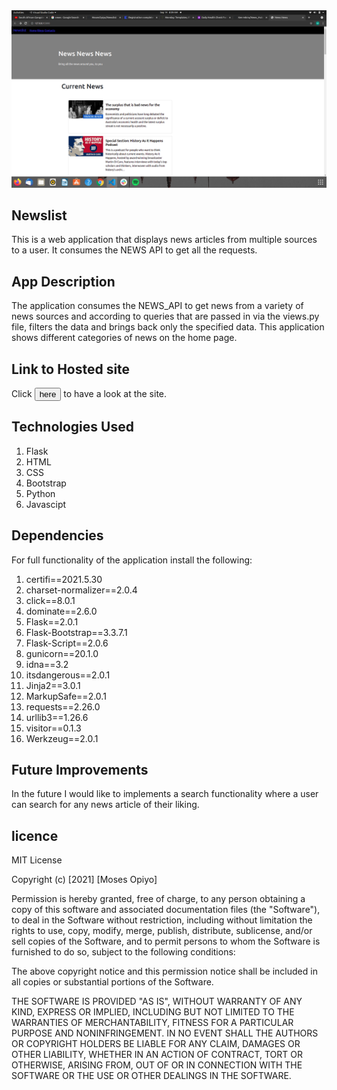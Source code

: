 <img src="https://github.com/MosesOpiyo/Newslist/blob/master/app/static/Screenshot%20from%202021-09-14%2008-09-30.png?raw=true">

## Newslist

This is a web application that displays news articles from multiple sources to a user. It consumes the NEWS API to get all the requests.

## App Description

The application consumes the NEWS_API to get news from a variety of news sources and according to queries that are passed in via the views.py file, filters the data and brings back only the specified data. This application shows different categories of news on the home page.

## Link to Hosted site

Click <button href = "https://habari-kimtandao.herokuapp.com/">here</Button> to have a look at the site.


## Technologies Used
1. Flask
2. HTML
3. CSS
4. Bootstrap
5. Python
6. Javascipt

## Dependencies
For full functionality of the application install the following:

1. certifi==2021.5.30
2. charset-normalizer==2.0.4
3. click==8.0.1
4. dominate==2.6.0
5. Flask==2.0.1
6. Flask-Bootstrap==3.3.7.1
7. Flask-Script==2.0.6
8. gunicorn==20.1.0
9. idna==3.2
10. itsdangerous==2.0.1
11. Jinja2==3.0.1
12. MarkupSafe==2.0.1
13. requests==2.26.0
14. urllib3==1.26.6
15. visitor==0.1.3
16. Werkzeug==2.0.1

## Future Improvements

In the future I would like to implements a search functionality where a user can search for any news article of their liking.

## licence

MIT License

Copyright (c) [2021] [Moses Opiyo]

Permission is hereby granted, free of charge, to any person obtaining a copy of this software and associated documentation files (the "Software"), to deal in the Software without restriction, including without limitation the rights to use, copy, modify, merge, publish, distribute, sublicense, and/or sell copies of the Software, and to permit persons to whom the Software is furnished to do so, subject to the following conditions:

The above copyright notice and this permission notice shall be included in all copies or substantial portions of the Software.

THE SOFTWARE IS PROVIDED "AS IS", WITHOUT WARRANTY OF ANY KIND, EXPRESS OR IMPLIED, INCLUDING BUT NOT LIMITED TO THE WARRANTIES OF MERCHANTABILITY, FITNESS FOR A PARTICULAR PURPOSE AND NONINFRINGEMENT. IN NO EVENT SHALL THE AUTHORS OR COPYRIGHT HOLDERS BE LIABLE FOR ANY CLAIM, DAMAGES OR OTHER LIABILITY, WHETHER IN AN ACTION OF CONTRACT, TORT OR OTHERWISE, ARISING FROM, OUT OF OR IN CONNECTION WITH THE SOFTWARE OR THE USE OR OTHER DEALINGS IN THE SOFTWARE.



